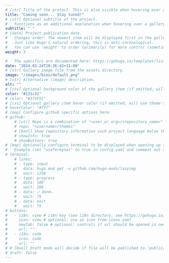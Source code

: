 ```yaml
---
# [str] Title of the project. This is also visible when hovering over a gallery item.
title: "Coming soon... Stay tuned!"
# [str] Optional subtitle of the project. 
#   Functions as an additional explanation when hovering over a gallery item (comment out the following line).
subtitle: " "
# [date] Project publication date.
#   Changes order: The newest item will be displayed first in the gallery. 
#   Just like Hugo's natural ordering, this is anti-chronological.
#   You can use 'weight' to order (primarily) for more control (sometimes it makes sense to put old items before new ones).
weight: 3

#   The specifics are documented here: https://gohugo.io/templates/lists/#order-content
date: "2024-03-24T20:36:42+11:00"
# [str] Gallery image file from the assets directory. 
image: "/images/bios/default.png"
# [str] Alternative (image) description.
alt: ""
# [css] Optional background color of the gallery item (if omitted, will use theme's fallback).
color: "#131c31"
# color: "#373F51"
# [css] Optional gallery item hover color (if omitted, will use theme's fallback).
# hoverColor: "#fff"
# [map] Configure github specific options here:
# github: 
    # [str] Repo is a combination of "<user_or_org>/<repository_name>"
    # repo: "<username>/themes"
    # [bool] Show repository information such project language below the buttons.
    # showInfo: true
    # showButtons: true
# [map] Optionally configure terminal to be displayed when opening up the gallery item:
#   Example (set "useTermynal" to true in config.yaml and comment out to test it):
# terminal:
    # lines:
    # - type: input
    #   data: hugo mod get -u github.com/hugo-mods/lazyimg 
    #   wait: 1250
    # - type: progress
    #   data: 100
    #   wait: 200
    # - data: ✓ Done.
    #   wait: 75
    # - data: exit
    #   wait: 75
# buttons:
#   - i18n: view # i18n key (see i18n directory, see https://gohugo.io/functions/i18n/)
#     icon: view # optional: use an icon from icons.yaml
#     newTab: false # optional: controls if url should be opened in new tab
#     url: ""
#   - i18n: code 
#     icon: code
#     url: ""
# # [bool] Draft mode will decide if file will be published to 'public/' directory.
# draft: false
---
```

<!-- ## Abstract -->

